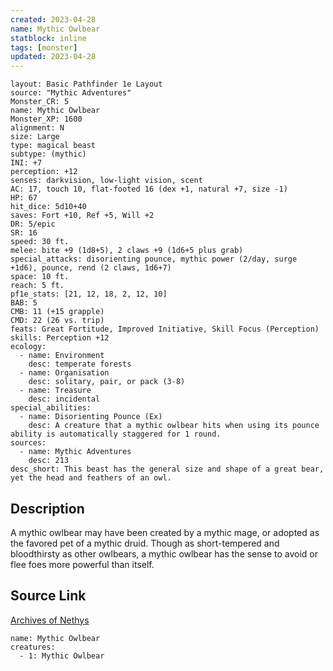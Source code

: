 ```yaml
---
created: 2023-04-28
name: Mythic Owlbear
statblock: inline
tags: [monster]
updated: 2023-04-28
---
```

```statblock
layout: Basic Pathfinder 1e Layout
source: "Mythic Adventures"
Monster_CR: 5
name: Mythic Owlbear
Monster_XP: 1600
alignment: N
size: Large
type: magical beast
subtype: (mythic)
INI: +7
perception: +12
senses: darkvision, low-light vision, scent
AC: 17, touch 10, flat-footed 16 (dex +1, natural +7, size -1)
HP: 67
hit_dice: 5d10+40
saves: Fort +10, Ref +5, Will +2
DR: 5/epic
SR: 16
speed: 30 ft.
melee: bite +9 (1d8+5), 2 claws +9 (1d6+5 plus grab)
special_attacks: disorienting pounce, mythic power (2/day, surge +1d6), pounce, rend (2 claws, 1d6+7)
space: 10 ft.
reach: 5 ft.
pf1e_stats: [21, 12, 18, 2, 12, 10]
BAB: 5
CMB: 11 (+15 grapple)
CMD: 22 (26 vs. trip)
feats: Great Fortitude, Improved Initiative, Skill Focus (Perception)
skills: Perception +12
ecology:
  - name: Environment
    desc: temperate forests
  - name: Organisation
    desc: solitary, pair, or pack (3-8)
  - name: Treasure
    desc: incidental
special_abilities:
  - name: Disorienting Pounce (Ex)
    desc: A creature that a mythic owlbear hits when using its pounce ability is automatically staggered for 1 round.
sources:
  - name: Mythic Adventures
    desc: 213
desc_short: This beast has the general size and shape of a great bear, yet the head and feathers of an owl.
```
## Description
A mythic owlbear may have been created by a mythic mage, or adopted as the favored pet of a mythic druid. Though as short-tempered and bloodthirsty as other owlbears, a mythic owlbear has the sense to avoid or flee foes more powerful than itself.
## Source Link
[Archives of Nethys](https://aonprd.com/MythicMonsterDisplay.aspx?ItemName=Owlbear)
```encounter-table
name: Mythic Owlbear
creatures:
  - 1: Mythic Owlbear
```
